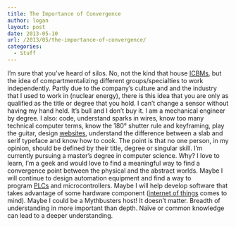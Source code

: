 ```yaml
---
title: The Importance of Convergence
author: logan
layout: post
date: 2013-05-10
url: /2013/05/the-importance-of-convergence/
categories:
  - Stuff
---
```

I&#8217;m sure that you&#8217;ve heard of silos. No, not the kind that house [ICBMs][1], but the idea of compartmentalizing different groups/specialties to work independently. Partly due to the company&#8217;s culture and and the industry that I used to work in (nuclear energy), there is this idea that you are only as qualified as the title or degree that you hold. I can&#8217;t change a sensor without having my hand held. It&#8217;s bull and I don&#8217;t buy it. I am a mechanical engineer by degree. I also: code, understand sparks in wires, know too many technical computer terms, know the 180° shutter rule and keyframing, play the guitar, design [websites](http://chocolateandcarrots.com), understand the difference between a slab and serif typeface and know how to cook. The point is that no one person, in my opinion, should be defined by their title, degree or singular skill. I&#8217;m currently pursuing a master&#8217;s degree in computer science. Why? I love to learn, I&#8217;m a geek and would love to find a meaningful way to find a convergence point between the physical and the abstract worlds. Maybe I will continue to design automation equipment and find a way to program [PLCs][3] and microcontrollers. Maybe I will help develop software that takes advantage of some hardware component ([internet of things][4] comes to mind). Maybe I could be a Mythbusters host! It doesn&#8217;t matter. Breadth of understanding in more important than depth. Naïve or common knowledge can lead to a deeper understanding.

 [1]: http://en.wikipedia.org/wiki/Intercontinental_ballistic_missile "ICBMs"
 [2]: http://chocolateandcarrots.com "chocolate and carrots"
 [3]: http://en.wikipedia.org/wiki/Programmable_logic_controller "PLCs"
 [4]: http://en.wikipedia.org/wiki/Internet_of_Things "internet of things"
